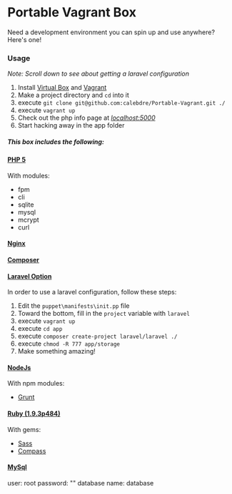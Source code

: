 # Portable Vagrant Box

Need a development environment you can spin up and use anywhere? Here's one!

### Usage
*Note: Scroll down to see about getting a laravel configuration*
1. Install [Virtual Box](https://www.virtualbox.org/wiki/Downloads) and [Vagrant](http://www.vagrantup.com/downloads.html)
2. Make a project directory and `cd` into it
3. execute `git clone git@github.com:calebdre/Portable-Vagrant.git ./`
4. execute `vagrant up`
5. Check out the php info page at *[localhost:5000](http://localhost:5000)*
6. Start hacking away in the app folder


##### This box includes the following:
#### [PHP 5](http://php.net)
With modules:
- fpm
- cli
- sqlite
- mysql
- mcrypt
- curl

#### [Nginx](http://nginx.org/en/)

#### [Composer](https://getcomposer.org)

#### [Laravel Option](http://laravel.com)
In order to use a laravel configuration, follow these steps:
1. Edit the `puppet\manifests\init.pp` file
2. Toward the bottom, fill in the `project` variable with `laravel`
3. execute `vagrant up`
4. execute `cd app`
5. execute `composer create-project laravel/laravel ./`
6. execute `chmod -R 777 app/storage`
7. Make something amazing!
#### [NodeJs](https://getcomposer.org/)
With npm modules:
- [Grunt](http://gruntjs.com)

#### [Ruby (1.9.3p484)](https://www.ruby-lang.org/en/)
With gems:
- [Sass](http://sass-lang.com)
- [Compass](http://compass-style.org/)

#### [MySql](http://www.mysql.com/)
user: root
password: ""
database name: database